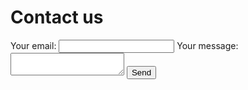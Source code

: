 # Contact us

<!-- modify this form HTML and place wherever you want your form -->
<form
  action="https://formspree.io/f/xwkyyobb"
  method="POST"
>
  <label>
    Your email:
    <input type="email" name="email">
  </label>
  <label>
    Your message:
    <textarea name="message"></textarea>
  </label>
  <!-- your other form fields go here -->
  <button type="submit">Send</button>
</form>
